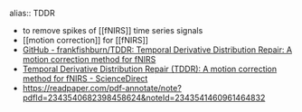 alias:: TDDR

- to remove spikes of [[fNIRS]] time series signals
- [[motion correction]] for [[fNIRS]]
- [GitHub - frankfishburn/TDDR: Temporal Derivative Distribution Repair: A motion correction method for fNIRS](https://github.com/frankfishburn/TDDR)
- [Temporal Derivative Distribution Repair (TDDR): A motion correction method for fNIRS - ScienceDirect](https://www.sciencedirect.com/science/article/abs/pii/S1053811918308103)
- https://readpaper.com/pdf-annotate/note?pdfId=2343540682398458624&noteId=2343541460961464832